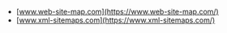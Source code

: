 * [www.web-site-map.com](https://www.web-site-map.com/)
* [www.xml-sitemaps.com](https://www.xml-sitemaps.com/)
